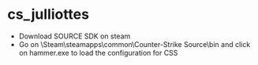 # cs_julliottes

- Download SOURCE SDK on steam
- Go on <instalPath>\Steam\steamapps\common\Counter-Strike Source\bin and click on hammer.exe to load the configuration for CSS

